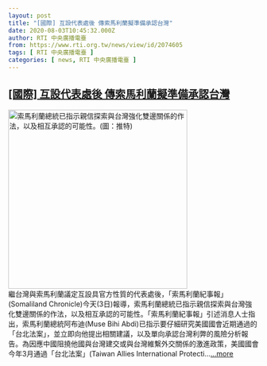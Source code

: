 ```yaml
---
layout: post
title: "[國際] 互設代表處後 傳索馬利蘭擬準備承認台灣"
date: 2020-08-03T10:45:32.000Z
author: RTI 中央廣播電臺
from: https://www.rti.org.tw/news/view/id/2074605
tags: [ RTI 中央廣播電臺 ]
categories: [ news, RTI 中央廣播電臺 ]
---
```

<!--1596451532000-->
[[國際] 互設代表處後 傳索馬利蘭擬準備承認台灣](https://www.rti.org.tw/news/view/id/2074605)
------

<div>
<img src="https://static.rti.org.tw/assets/thumbnails/2020/08/03/93cc28c054aa65b64caaee11b75537b2.jpg" width="360" alt="索馬利蘭總統已指示親信探索與台灣強化雙邊關係的作法，以及相互承認的可能性。(圖：推特)" title="索馬利蘭總統已指示親信探索與台灣強化雙邊關係的作法，以及相互承認的可能性。(圖：推特)"><br>繼台灣與索馬利蘭議定互設具官方性質的代表處後，「索馬利蘭紀事報」(Somaliland Chronicle)今天(3日)報導，索馬利蘭總統已指示親信探索與台灣強化雙邊關係的作法，以及相互承認的可能性。「索馬利蘭紀事報」引述消息人士指出，索馬利蘭總統阿布迪(Muse Bihi Abdi)已指示要仔細研究美國國會近期通過的「台北法案」，並立即向他提出相關建議，以及單向承認台灣利弊的風險分析報告。為因應中國阻撓他國與台灣建交或與台灣維繫外交關係的激進政策，美國國會今年3月通過「台北法案」(Taiwan Allies International Protecti...<a target="_blank" href="https://www.rti.org.tw/news/view/id/2074605">...more</a>
</div>
